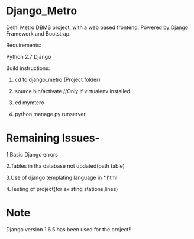 Django_Metro
============

Delhi Metro DBMS project, with a web based frontend. Powered by Django Framework and Bootstrap.

Requirements:

Python 2.7
Django

Build instructions:

1. cd to django_metro (Project folder)

2. source bin/activate  //Only if virtualenv installed

3. cd mymtero

4. python manage.py runserver


Remaining Issues-
==============

1.Basic Django errors

2.Tables in tha database not updated(path table)

3.Use of django templating language in *.html

4.Testing of project(for existing stations,lines)


Note
====

Django version 1.6.5 has been used for the project!!














